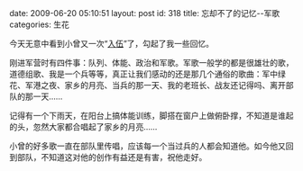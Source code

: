 date: 2009-06-20 05:10:51
layout: post
id: 318
title: 忘却不了的记忆--军歌
categories: 生花

今天无意中看到小曾又一次“[入伍](http://blog.sina.com.cn/s/blog_5590a0120100dtl4.html)”了，勾起了我一些回忆。

刚进军营时有四件事：队列、体能、政治和军歌。军歌一般学的都是很雄壮的歌，道德组歌、我是一个兵等等，真正让我们感动的还是那几个通俗的歌曲：军中绿花、军港之夜、家乡的月亮、当兵的那一天、我的老班长、战友还记得吗、离开部队的那一天……

记得有一个下雨天，在阳台上搞体能训练，脚搭在窗户上做俯卧撑，不知道是谁起的头，忽然大家都合唱起了家乡的月亮……

小曾的好多歌一直在部队里传唱，应该每一个当过兵的人都会知道他。如今他又回到部队，不知道这对他的创作有益还是有害，祝他走好。



